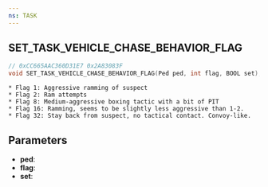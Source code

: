 ```yaml
---
ns: TASK
---
```

## SET_TASK_VEHICLE_CHASE_BEHAVIOR_FLAG

```c
// 0xCC665AAC360D31E7 0x2A83083F
void SET_TASK_VEHICLE_CHASE_BEHAVIOR_FLAG(Ped ped, int flag, BOOL set);
```

```
* Flag 1: Aggressive ramming of suspect
* Flag 2: Ram attempts
* Flag 8: Medium-aggressive boxing tactic with a bit of PIT
* Flag 16: Ramming, seems to be slightly less aggressive than 1-2.
* Flag 32: Stay back from suspect, no tactical contact. Convoy-like.
```

## Parameters
* **ped**: 
* **flag**: 
* **set**: 

